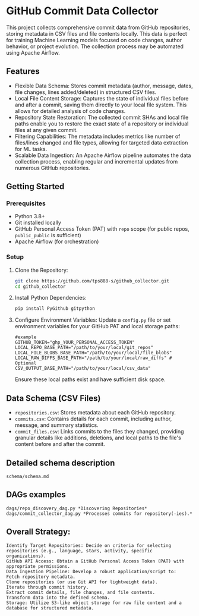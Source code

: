 
# GitHub Commit Data Collector

This project collects comprehensive commit data from GitHub repositories, storing metadata in CSV files and file contents locally. This data is perfect for training Machine Learning models focused on code changes, author behavior, or project evolution. The collection process may be  automated using Apache Airflow.

## Features

* Flexible Data Schema: Stores commit metadata (author, message, dates, file changes, lines added/deleted) in structured CSV files.
* Local File Content Storage: Captures the state of individual files before and after a commit, saving them directly to your local file system. This allows for detailed analysis of code changes.
* Repository State Restoration: The collected commit SHAs and local file paths enable you to restore the exact state of a repository or individual files at any given commit.
* Filtering Capabilities: The metadata includes metrics like number of files/lines changed and file types, allowing for targeted data extraction for ML tasks.
* Scalable Data Ingestion: An Apache Airflow pipeline automates the data collection process, enabling regular and incremental updates from numerous GitHub repositories.

## Getting Started

### Prerequisites

* Python 3.8+
* Git installed locally
* GitHub Personal Access Token (PAT) with `repo` scope (for public repos, `public_public` is sufficient)
* Apache Airflow (for orchestration)

### Setup

1.  Clone the Repository:
    ```bash
    git clone https://github.com/tps888-s/github_collector.git
    cd github_collector
    ```
2.  Install Python Dependencies:
    ```bash
    pip install PyGithub gitpython
    ```
3.  Configure Environment Variables: Update a `config.py` file or set environment variables for your GitHub PAT and local storage paths:
    ```
    #example
    GITHUB_TOKEN="ghp_YOUR_PERSONAL_ACCESS_TOKEN"
    LOCAL_REPO_BASE_PATH="/path/to/your/local/git_repos"
    LOCAL_FILE_BLOBS_BASE_PATH="/path/to/your/local/file_blobs"
    LOCAL_RAW_DIFFS_BASE_PATH="/path/to/your/local/raw_diffs" # Optional
    CSV_OUTPUT_BASE_PATH="/path/to/your/local/csv_data"
    ```
    Ensure these local paths exist and have sufficient disk space.

## Data Schema (CSV Files)

* `repositories.csv`: Stores metadata about each GitHub repository.
* `commits.csv`: Contains details for each commit, including author, message, and summary statistics.
* `commit_files.csv`: Links commits to the files they changed, providing granular details like additions, deletions, and local paths to the file's content before and after the commit.

## Detailed schema description
    schema/schema.md

## DAGs examples
    dags/repo_discovery_dag.py *Discovering Repositories*
    dags/commit_collector_dag.py *Processes commits for repository(-ies).*

## Overall Strategy:
    Identify Target Repositories: Decide on criteria for selecting repositories (e.g., language, stars, activity, specific organizations).
    GitHub API Access: Obtain a GitHub Personal Access Token (PAT) with appropriate permissions.
    Data Ingestion Pipeline: Develop a robust application/script to:
    Fetch repository metadata.
    Clone repositories (or use Git API for lightweight data).
    Iterate through commit history.
    Extract commit details, file changes, and file contents.
    Transform data into the defined schema.
    Storage: Utilize S3-like object storage for raw file content and a database for structured metadata.